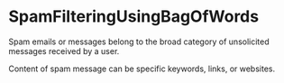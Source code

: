 # SpamFilteringUsingBagOfWords
Spam emails or messages belong to the broad category of unsolicited messages received by a user.

Content of spam message can be specific keywords, links, or websites.
